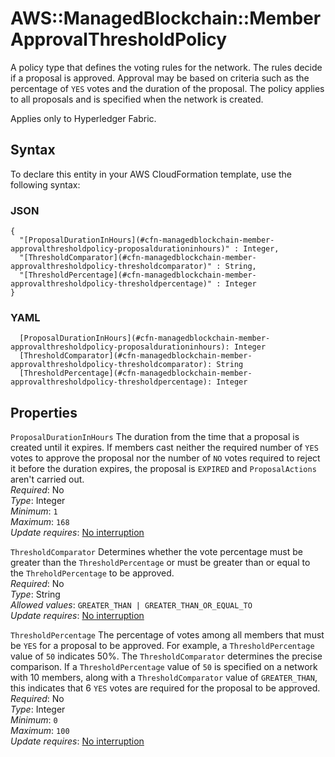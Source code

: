 # AWS::ManagedBlockchain::Member ApprovalThresholdPolicy<a name="aws-properties-managedblockchain-member-approvalthresholdpolicy"></a>

A policy type that defines the voting rules for the network\. The rules decide if a proposal is approved\. Approval may be based on criteria such as the percentage of `YES` votes and the duration of the proposal\. The policy applies to all proposals and is specified when the network is created\.

Applies only to Hyperledger Fabric\.

## Syntax<a name="aws-properties-managedblockchain-member-approvalthresholdpolicy-syntax"></a>

To declare this entity in your AWS CloudFormation template, use the following syntax:

### JSON<a name="aws-properties-managedblockchain-member-approvalthresholdpolicy-syntax.json"></a>

```
{
  "[ProposalDurationInHours](#cfn-managedblockchain-member-approvalthresholdpolicy-proposaldurationinhours)" : Integer,
  "[ThresholdComparator](#cfn-managedblockchain-member-approvalthresholdpolicy-thresholdcomparator)" : String,
  "[ThresholdPercentage](#cfn-managedblockchain-member-approvalthresholdpolicy-thresholdpercentage)" : Integer
}
```

### YAML<a name="aws-properties-managedblockchain-member-approvalthresholdpolicy-syntax.yaml"></a>

```
  [ProposalDurationInHours](#cfn-managedblockchain-member-approvalthresholdpolicy-proposaldurationinhours): Integer
  [ThresholdComparator](#cfn-managedblockchain-member-approvalthresholdpolicy-thresholdcomparator): String
  [ThresholdPercentage](#cfn-managedblockchain-member-approvalthresholdpolicy-thresholdpercentage): Integer
```

## Properties<a name="aws-properties-managedblockchain-member-approvalthresholdpolicy-properties"></a>

`ProposalDurationInHours` <a name="cfn-managedblockchain-member-approvalthresholdpolicy-proposaldurationinhours"></a>
The duration from the time that a proposal is created until it expires\. If members cast neither the required number of `YES` votes to approve the proposal nor the number of `NO` votes required to reject it before the duration expires, the proposal is `EXPIRED` and `ProposalActions` aren't carried out\.  
_Required_: No  
_Type_: Integer  
_Minimum_: `1`  
_Maximum_: `168`  
_Update requires_: [No interruption](https://docs.aws.amazon.com/AWSCloudFormation/latest/UserGuide/using-cfn-updating-stacks-update-behaviors.html#update-no-interrupt)

`ThresholdComparator` <a name="cfn-managedblockchain-member-approvalthresholdpolicy-thresholdcomparator"></a>
Determines whether the vote percentage must be greater than the `ThresholdPercentage` or must be greater than or equal to the `ThreholdPercentage` to be approved\.  
_Required_: No  
_Type_: String  
_Allowed values_: `GREATER_THAN | GREATER_THAN_OR_EQUAL_TO`  
_Update requires_: [No interruption](https://docs.aws.amazon.com/AWSCloudFormation/latest/UserGuide/using-cfn-updating-stacks-update-behaviors.html#update-no-interrupt)

`ThresholdPercentage` <a name="cfn-managedblockchain-member-approvalthresholdpolicy-thresholdpercentage"></a>
The percentage of votes among all members that must be `YES` for a proposal to be approved\. For example, a `ThresholdPercentage` value of `50` indicates 50%\. The `ThresholdComparator` determines the precise comparison\. If a `ThresholdPercentage` value of `50` is specified on a network with 10 members, along with a `ThresholdComparator` value of `GREATER_THAN`, this indicates that 6 `YES` votes are required for the proposal to be approved\.  
_Required_: No  
_Type_: Integer  
_Minimum_: `0`  
_Maximum_: `100`  
_Update requires_: [No interruption](https://docs.aws.amazon.com/AWSCloudFormation/latest/UserGuide/using-cfn-updating-stacks-update-behaviors.html#update-no-interrupt)
